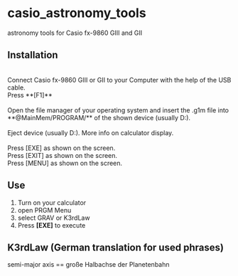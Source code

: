 # casio_astronomy_tools
astronomy tools for Casio fx-9860 GIII and GII

## Installation
<br>
Connect Casio fx-9860 GIII or GII to your Computer with the help of the USB cable.<br>
Press **[F1]**<br>
<br>
Open the file manager of your operating system and insert the .g1m file into **@MainMem/PROGRAM/** of the shown device (usually D:).<br>
<br>
Eject device (usually D:). More info on calculator display.<br>
<br>
Press [EXE] as shown on the screen.<br>
Press [EXIT] as shown on the screen.<br>
Press [MENU] as shown on the screen.<br>

## Use

1. Turn on your calculator
2. open PRGM Menu
3. select GRAV or K3rdLaw
4. Press **[EXE]** to execute

## K3rdLaw (German translation for used phrases)

semi-major axis == große Halbachse der Planetenbahn
